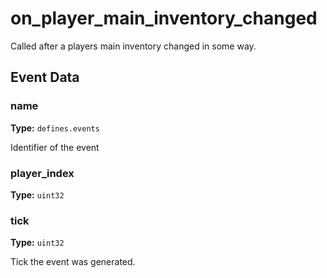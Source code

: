 # on_player_main_inventory_changed

Called after a players main inventory changed in some way.

## Event Data

### name

**Type:** `defines.events`

Identifier of the event

### player_index

**Type:** `uint32`

### tick

**Type:** `uint32`

Tick the event was generated.

